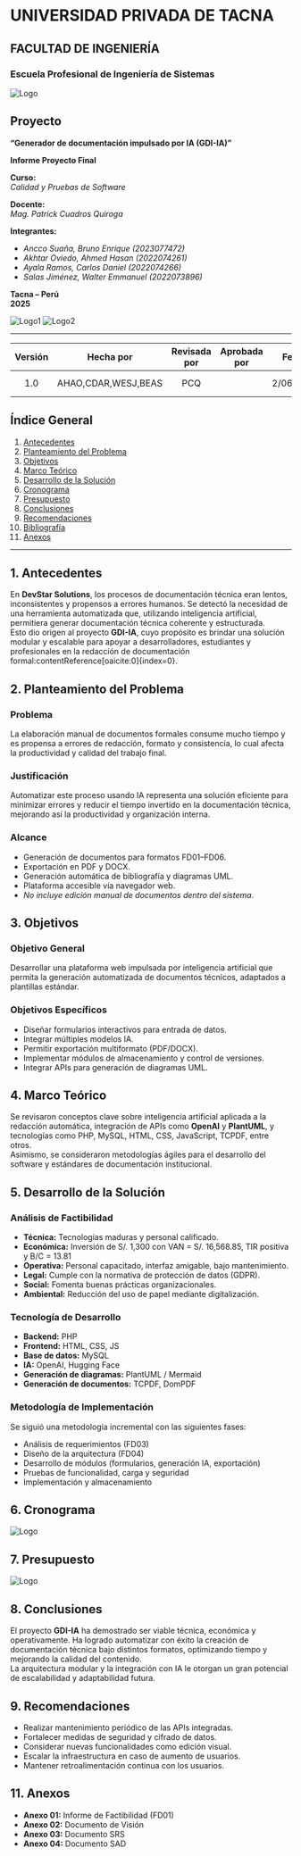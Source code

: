 # UNIVERSIDAD PRIVADA DE TACNA

## FACULTAD DE INGENIERÍA

### Escuela Profesional de Ingeniería de Sistemas

![Logo](media/logo-upt.png)

## Proyecto

**“Generador de documentación impulsado por IA (GDI-IA)”**

**Informe Proyecto Final**

**Curso:**  
*Calidad y Pruebas de Software*

**Docente:**  
*Mag. Patrick Cuadros Quiroga*

**Integrantes:**
- *Ancco Suaña, Bruno Enrique (2023077472)*
- *Akhtar Oviedo, Ahmed Hasan (2022074261)*
- *Ayala Ramos, Carlos Daniel (2022074266)*
- *Salas Jiménez, Walter Emmanuel (2022073896)*

**Tacna – Perú**  
**2025**

![Logo1](media/logo1.png) ![Logo2](media/logo2.png)

---

| **Versión** | **Hecha por**         | **Revisada por** | **Aprobada por** | **Fecha**   | **Motivo**      |
|:-----------:|:---------------------:|:----------------:|:----------------:|:-----------:|:---------------:|
| 1.0         | AHAO,CDAR,WESJ,BEAS                  | PCQ             |            | 2/06/2025  | Versión Original|

## Índice General

1. [Antecedentes](#antecedentes)
2. [Planteamiento del Problema](#planteamiento-del-problema)
3. [Objetivos](#objetivos)
4. [Marco Teórico](#marco-teórico)
5. [Desarrollo de la Solución](#desarrollo-de-la-solución)
6. [Cronograma](#cronograma)
7. [Presupuesto](#presupuesto)
8. [Conclusiones](#conclusiones)
9. [Recomendaciones](#recomendaciones)
10. [Bibliografía](#bibliografía)
11. [Anexos](#anexos)

---

## 1. Antecedentes

En **DevStar Solutions**, los procesos de documentación técnica eran lentos, inconsistentes y propensos a errores humanos. Se detectó la necesidad de una herramienta automatizada que, utilizando inteligencia artificial, permitiera generar documentación técnica coherente y estructurada.  
Esto dio origen al proyecto **GDI-IA**, cuyo propósito es brindar una solución modular y escalable para apoyar a desarrolladores, estudiantes y profesionales en la redacción de documentación formal:contentReference[oaicite:0]{index=0}.


## 2. Planteamiento del Problema

### Problema

La elaboración manual de documentos formales consume mucho tiempo y es propensa a errores de redacción, formato y consistencia, lo cual afecta la productividad y calidad del trabajo final.

### Justificación

Automatizar este proceso usando IA representa una solución eficiente para minimizar errores y reducir el tiempo invertido en la documentación técnica, mejorando así la productividad y organización interna.

### Alcance

- Generación de documentos para formatos FD01–FD06.
- Exportación en PDF y DOCX.
- Generación automática de bibliografía y diagramas UML.
- Plataforma accesible vía navegador web.
- *No incluye edición manual de documentos dentro del sistema*.


## 3. Objetivos

### Objetivo General

Desarrollar una plataforma web impulsada por inteligencia artificial que permita la generación automatizada de documentos técnicos, adaptados a plantillas estándar.

### Objetivos Específicos

- Diseñar formularios interactivos para entrada de datos.
- Integrar múltiples modelos IA.
- Permitir exportación multiformato (PDF/DOCX).
- Implementar módulos de almacenamiento y control de versiones.
- Integrar APIs para generación de diagramas UML.


## 4. Marco Teórico

Se revisaron conceptos clave sobre inteligencia artificial aplicada a la redacción automática, integración de APIs como **OpenAI** y **PlantUML**, y tecnologías como PHP, MySQL, HTML, CSS, JavaScript, TCPDF, entre otros.  
Asimismo, se consideraron metodologías ágiles para el desarrollo del software y estándares de documentación institucional.


## 5. Desarrollo de la Solución

### Análisis de Factibilidad

- **Técnica:** Tecnologías maduras y personal calificado.
- **Económica:** Inversión de S/. 1,300 con VAN = S/. 16,568.85, TIR positiva y B/C = 13.81
- **Operativa:** Personal capacitado, interfaz amigable, bajo mantenimiento.
- **Legal:** Cumple con la normativa de protección de datos (GDPR).
- **Social:** Fomenta buenas prácticas organizacionales.
- **Ambiental:** Reducción del uso de papel mediante digitalización.

### Tecnología de Desarrollo

- **Backend:** PHP
- **Frontend:** HTML, CSS, JS
- **Base de datos:** MySQL
- **IA:** OpenAI, Hugging Face
- **Generación de diagramas:** PlantUML / Mermaid
- **Generación de documentos:** TCPDF, DomPDF

### Metodología de Implementación

Se siguió una metodología incremental con las siguientes fases:
- Análisis de requerimientos (FD03)
- Diseño de la arquitectura (FD04)
- Desarrollo de módulos (formularios, generación IA, exportación)
- Pruebas de funcionalidad, carga y seguridad
- Implementación y almacenamiento


## 6. Cronograma
![Logo](media/cronograma.png)


## 7. Presupuesto
![Logo](media/presupuesto.png)

## 8. Conclusiones

El proyecto **GDI-IA** ha demostrado ser viable técnica, económica y operativamente. Ha logrado automatizar con éxito la creación de documentación técnica bajo distintos formatos, optimizando tiempo y mejorando la calidad del contenido.  
La arquitectura modular y la integración con IA le otorgan un gran potencial de escalabilidad y adaptabilidad futura.


## 9. Recomendaciones

- Realizar mantenimiento periódico de las APIs integradas.
- Fortalecer medidas de seguridad y cifrado de datos.
- Considerar nuevas funcionalidades como edición visual.
- Escalar la infraestructura en caso de aumento de usuarios.
- Mantener retroalimentación continua con los usuarios.

## 11. Anexos

- **Anexo 01:** Informe de Factibilidad (FD01)
- **Anexo 02:** Documento de Visión
- **Anexo 03:** Documento SRS
- **Anexo 04:** Documento SAD